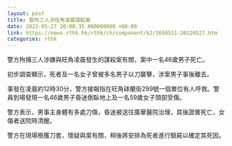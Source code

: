 ```yaml
---
layout: post
title: 警拘三人涉旺角凌晨謀殺案
date: 2022-05-27 20:08:35.000000000 +08:00
link: https://news.rthk.hk/rthk/ch/component/k2/1650511-20220527.htm
categories: rthk
---
```


警方拘捕三人涉嫌與旺角凌晨發生的謀殺案有關，案中一名46歲男子死亡。

初步調查顯示，死者及一名女子曾被多名男子以刀襲擊，涉案男子事後離去。

事發在凌晨約12時30分，警方接報指在旺角砵蘭街299號一個單位有人呼救。警員到場發現一名46歲男子昏迷倒臥地上及一名59歲女子頭部受傷。

警方表示，男事主身體有多處刀傷，昏迷被送往廣華醫院治理，其後證實死亡，女傷者送院時清醒。

警方在現場檢獲刀套，懷疑與案有關，稍後將安排為死者進行驗屍以確定其死因。
